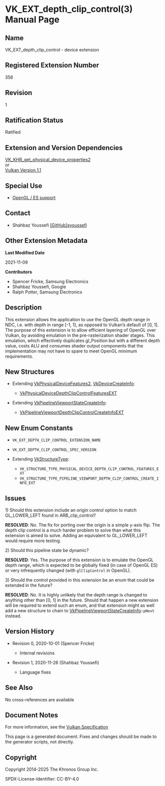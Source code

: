 # VK\_EXT\_depth\_clip\_control(3) Manual Page

## Name

VK\_EXT\_depth\_clip\_control - device extension



## [](#_registered_extension_number)Registered Extension Number

356

## [](#_revision)Revision

1

## [](#_ratification_status)Ratification Status

Ratified

## [](#_extension_and_version_dependencies)Extension and Version Dependencies

[VK\_KHR\_get\_physical\_device\_properties2](https://registry.khronos.org/vulkan/specs/latest/man/html/VK_KHR_get_physical_device_properties2.html)  
or  
[Vulkan Version 1.1](#versions-1.1)

## [](#_special_use)Special Use

- [OpenGL / ES support](https://registry.khronos.org/vulkan/specs/latest/html/vkspec.html#extendingvulkan-compatibility-specialuse)

## [](#_contact)Contact

- Shahbaz Youssefi [\[GitHub\]syoussefi](https://github.com/KhronosGroup/Vulkan-Docs/issues/new?body=%5BVK_EXT_depth_clip_control%5D%20%40syoussefi%0A%2AHere%20describe%20the%20issue%20or%20question%20you%20have%20about%20the%20VK_EXT_depth_clip_control%20extension%2A)

## [](#_other_extension_metadata)Other Extension Metadata

**Last Modified Date**

2021-11-09

**Contributors**

- Spencer Fricke, Samsung Electronics
- Shahbaz Youssefi, Google
- Ralph Potter, Samsung Electronics

## [](#_description)Description

This extension allows the application to use the OpenGL depth range in NDC, i.e. with depth in range \[-1, 1], as opposed to Vulkan’s default of \[0, 1]. The purpose of this extension is to allow efficient layering of OpenGL over Vulkan, by avoiding emulation in the pre-rasterization shader stages. This emulation, which effectively duplicates gl\_Position but with a different depth value, costs ALU and consumes shader output components that the implementation may not have to spare to meet OpenGL minimum requirements.

## [](#_new_structures)New Structures

- Extending [VkPhysicalDeviceFeatures2](https://registry.khronos.org/vulkan/specs/latest/man/html/VkPhysicalDeviceFeatures2.html), [VkDeviceCreateInfo](https://registry.khronos.org/vulkan/specs/latest/man/html/VkDeviceCreateInfo.html):
  
  - [VkPhysicalDeviceDepthClipControlFeaturesEXT](https://registry.khronos.org/vulkan/specs/latest/man/html/VkPhysicalDeviceDepthClipControlFeaturesEXT.html)
- Extending [VkPipelineViewportStateCreateInfo](https://registry.khronos.org/vulkan/specs/latest/man/html/VkPipelineViewportStateCreateInfo.html):
  
  - [VkPipelineViewportDepthClipControlCreateInfoEXT](https://registry.khronos.org/vulkan/specs/latest/man/html/VkPipelineViewportDepthClipControlCreateInfoEXT.html)

## [](#_new_enum_constants)New Enum Constants

- `VK_EXT_DEPTH_CLIP_CONTROL_EXTENSION_NAME`
- `VK_EXT_DEPTH_CLIP_CONTROL_SPEC_VERSION`
- Extending [VkStructureType](https://registry.khronos.org/vulkan/specs/latest/man/html/VkStructureType.html):
  
  - `VK_STRUCTURE_TYPE_PHYSICAL_DEVICE_DEPTH_CLIP_CONTROL_FEATURES_EXT`
  - `VK_STRUCTURE_TYPE_PIPELINE_VIEWPORT_DEPTH_CLIP_CONTROL_CREATE_INFO_EXT`

## [](#_issues)Issues

1\) Should this extension include an origin control option to match GL\_LOWER\_LEFT found in ARB\_clip\_control?

**RESOLVED**: No. The fix for porting over the origin is a simple y-axis flip. The depth clip control is a much harder problem to solve than what this extension is aimed to solve. Adding an equivalent to GL\_LOWER\_LEFT would require more testing.

2\) Should this pipeline state be dynamic?

**RESOLVED**: Yes. The purpose of this extension is to emulate the OpenGL depth range, which is expected to be globally fixed (in case of OpenGL ES) or very infrequently changed (with `glClipControl` in OpenGL).

3\) Should the control provided in this extension be an enum that could be extended in the future?

**RESOLVED**: No. It is highly unlikely that the depth range is changed to anything other than \[0, 1] in the future. Should that happen a new extension will be required to extend such an enum, and that extension might as well add a new structure to chain to [VkPipelineViewportStateCreateInfo](https://registry.khronos.org/vulkan/specs/latest/man/html/VkPipelineViewportStateCreateInfo.html)::`pNext` instead.

## [](#_version_history)Version History

- Revision 0, 2020-10-01 (Spencer Fricke)
  
  - Internal revisions
- Revision 1, 2020-11-26 (Shahbaz Youssefi)
  
  - Language fixes

## [](#_see_also)See Also

No cross-references are available

## [](#_document_notes)Document Notes

For more information, see the [Vulkan Specification](https://registry.khronos.org/vulkan/specs/latest/html/vkspec.html#VK_EXT_depth_clip_control)

This page is a generated document. Fixes and changes should be made to the generator scripts, not directly.

## [](#_copyright)Copyright

Copyright 2014-2025 The Khronos Group Inc.

SPDX-License-Identifier: CC-BY-4.0